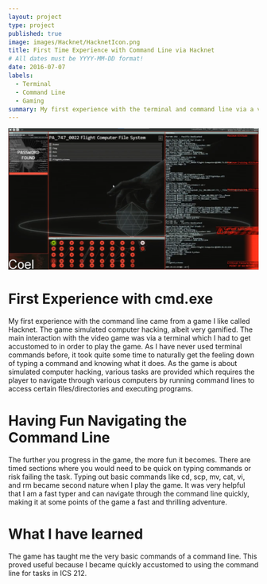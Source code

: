 ```yaml
---
layout: project
type: project
published: true
image: images/Hacknet/HacknetIcon.png
title: First Time Experience with Command Line via Hacknet
# All dates must be YYYY-MM-DD format!
date: 2016-07-07
labels:
  - Terminal
  - Command Line
  - Gaming
summary: My first experience with the terminal and command line via a video game called Hacknet.
---
```


<div class="ui large rounded images">
<img class="ui image" src="../images/Hacknet/HacknetGameplay.png">
</div>

# First Experience with cmd.exe

My first experience with the command line came from a game I like called Hacknet. The game simulated computer hacking, albeit very gamified. The main interaction with the video game was via a terminal which I had to get accustomed to in order to play the game. As I have never used terminal commands before, it took quite some time to naturally get the feeling down of typing a command and knowing what it does. As the game is about simulated computer hacking, various tasks are provided which requires the player to navigate through various computers by running command lines to access certain files/directories and executing programs.

# Having Fun Navigating the Command Line

The further you progress in the game, the more fun it becomes. There are timed sections where you would need to be quick on typing commands or risk failing the task. Typing out basic commands like cd, scp, mv, cat, vi, and rm became second nature when I play the game. It was very helpful that I am a fast typer and can navigate through the command line quickly, making it at some points of the game a fast and thrilling adventure.

# What I have learned

The game has taught me the very basic commands of a command line. This proved useful because I became quickly accustomed to using the command line for tasks in ICS 212.

